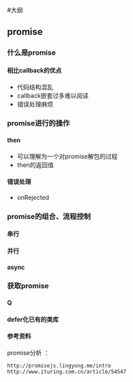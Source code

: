 
#大纲

## promise

### 什么是promise

#### 相比callback的优点

* 代码结构混乱
* callback嵌套过多难以阅读
* 错误处理麻烦

### promise进行的操作

#### then

* 可以理解为一个对promise解包的过程
* then的返回值

#### 错误处理

* onRejected

### promise的组合、流程控制

#### 串行

#### 并行

#### async

### 获取promise

#### Q

#### defer化已有的类库

#### 参考资料

promise分析 ：

    http://promisejs.lingyong.me/intro
    http://www.ituring.com.cn/article/54547
